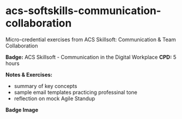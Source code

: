 # acs-softskills-communication-collaboration
Micro-credential exercises from ACS Skillsoft: Communication &amp; Team Collaboration

**Badge:** ACS Skillsoft - Communication in the Digital Workplace
**CPD:** 5 hours

**Notes & Exercises:**
- summary of key concepts
- sample email templates practicing professinal tone
- reflection on mock Agile Standup


**Badge Image**


